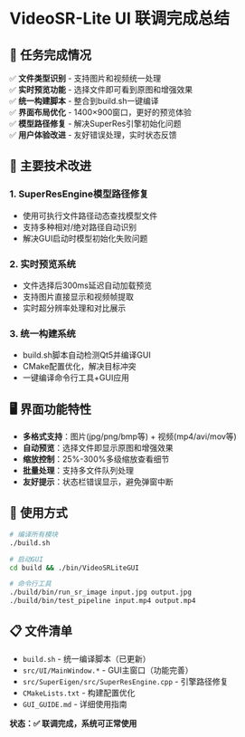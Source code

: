 # VideoSR-Lite UI 联调完成总结

## 🎯 任务完成情况

✅ **文件类型识别** - 支持图片和视频统一处理  
✅ **实时预览功能** - 选择文件即可看到原图和增强效果  
✅ **统一构建脚本** - 整合到build.sh一键编译  
✅ **界面布局优化** - 1400×900窗口，更好的预览体验  
✅ **模型路径修复** - 解决SuperRes引擎初始化问题  
✅ **用户体验改进** - 友好错误处理，实时状态反馈  

## 🔧 主要技术改进

### 1. SuperResEngine模型路径修复
- 使用可执行文件路径动态查找模型文件
- 支持多种相对/绝对路径自动识别
- 解决GUI启动时模型初始化失败问题

### 2. 实时预览系统
- 文件选择后300ms延迟自动加载预览
- 支持图片直接显示和视频帧提取
- 实时超分辨率处理和对比展示

### 3. 统一构建系统
- build.sh脚本自动检测Qt5并编译GUI
- CMake配置优化，解决目标冲突
- 一键编译命令行工具+GUI应用

## 🖥️ 界面功能特性

- **多格式支持**：图片(jpg/png/bmp等) + 视频(mp4/avi/mov等)
- **自动预览**：选择文件即显示原图和增强效果
- **缩放控制**：25%-300%多级缩放查看细节
- **批量处理**：支持多文件队列处理
- **友好提示**：状态栏错误显示，避免弹窗中断

## 🚀 使用方式

```bash
# 编译所有模块
./build.sh

# 启动GUI
cd build && ./bin/VideoSRLiteGUI

# 命令行工具
./build/bin/run_sr_image input.jpg output.jpg
./build/bin/test_pipeline input.mp4 output.mp4
```

## 📋 文件清单

- `build.sh` - 统一编译脚本（已更新）
- `src/UI/MainWindow.*` - GUI主窗口（功能完善）
- `src/SuperEigen/src/SuperResEngine.cpp` - 引擎路径修复
- `CMakeLists.txt` - 构建配置优化
- `GUI_GUIDE.md` - 详细使用指南

**状态：✅ 联调完成，系统可正常使用** 